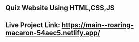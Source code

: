 ## Quiz Website Using HTML,CSS,JS
## Live Project Link: https://main--roaring-macaron-54aec5.netlify.app/
